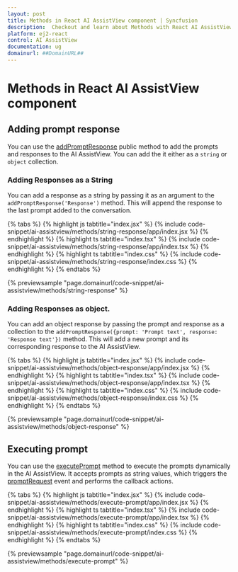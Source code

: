 ```yaml
---
layout: post
title: Methods in React AI AssistView component | Syncfusion
description:  Checkout and learn about Methods with React AI AssistView component of Syncfusion Essential JS 2 and more details.
platform: ej2-react
control: AI AssistView
documentation: ug
domainurl: ##DomainURL##
---
```


# Methods in React AI AssistView component

## Adding prompt response

You can use the [addPromptResponse](https://ej2.syncfusion.com/react/documentation/api/ai-assistview/#addpromptresponse) public method to add the prompts and responses to the AI AssistView. You can add the it either as a `string` or `object` collection.

### Adding Responses as a String

You can add a response as a string by passing it as an argument to the `addPromptResponse('Response')` method. This will append the response to the last prompt added to the conversation.

{% tabs %}
{% highlight js tabtitle="index.jsx" %}
{% include code-snippet/ai-assistview/methods/string-response/app/index.jsx %}
{% endhighlight %}
{% highlight ts tabtitle="index.tsx" %}
{% include code-snippet/ai-assistview/methods/string-response/app/index.tsx %}
{% endhighlight %}
{% highlight ts tabtitle="index.css" %}
{% include code-snippet/ai-assistview/methods/string-response/index.css %}
{% endhighlight %}
{% endtabs %}

{% previewsample "page.domainurl/code-snippet/ai-assistview/methods/string-response" %}

### Adding Responses as object.

You can add an object response by passing the prompt and response as a collection to the `addPromptResponse({prompt: 'Prompt text', response: 'Response text'})` method. This will add a new prompt and its corresponding response to the AI AssistView.

{% tabs %}
{% highlight js tabtitle="index.jsx" %}
{% include code-snippet/ai-assistview/methods/object-response/app/index.jsx %}
{% endhighlight %}
{% highlight ts tabtitle="index.tsx" %}
{% include code-snippet/ai-assistview/methods/object-response/app/index.tsx %}
{% endhighlight %}
{% highlight ts tabtitle="index.css" %}
{% include code-snippet/ai-assistview/methods/object-response/index.css %}
{% endhighlight %}
{% endtabs %}

{% previewsample "page.domainurl/code-snippet/ai-assistview/methods/object-response" %}

## Executing prompt

You can use the [executePrompt](https://ej2.syncfusion.com/react/documentation/api/ai-assistview/#executeprompt) method to execute the prompts dynamically in the AI AssistView. It accepts prompts as string values, which triggers the [promptRequest](https://ej2.syncfusion.com/react/documentation/api/ai-assistview/#promptrequest) event and performs the callback actions.

{% tabs %}
{% highlight js tabtitle="index.jsx" %}
{% include code-snippet/ai-assistview/methods/execute-prompt/app/index.jsx %}
{% endhighlight %}
{% highlight ts tabtitle="index.tsx" %}
{% include code-snippet/ai-assistview/methods/execute-prompt/app/index.tsx %}
{% endhighlight %}
{% highlight ts tabtitle="index.css" %}
{% include code-snippet/ai-assistview/methods/execute-prompt/index.css %}
{% endhighlight %}
{% endtabs %}

{% previewsample "page.domainurl/code-snippet/ai-assistview/methods/execute-prompt" %}
